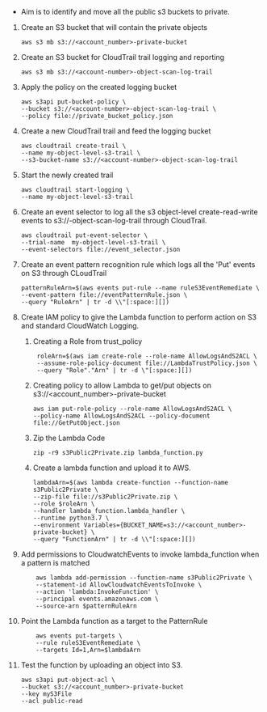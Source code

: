 -   Aim is to identify and move all the public s3 buckets to private.

1.  Create an S3 bucket that will contain the private objects

        aws s3 mb s3://<account_number>-private-bucket
2.  Create an S3 bucket for CloudTrail trail logging and reporting
    
        aws s3 mb s3://<account-number>-object-scan-log-trail
3.  Apply the policy on the created logging bucket

        aws s3api put-bucket-policy \
        --bucket s3://<account-number>-object-scan-log-trail \
        --policy file://private_bucket_policy.json
4.  Create a new CloudTrail trail and feed the logging bucket

        aws cloudtrail create-trail \
        --name my-object-level-s3-trail \
        --s3-bucket-name s3://<account-number>-object-scan-log-trail
5.  Start the newly created trail

        aws cloudtrail start-logging \
        --name my-object-level-s3-trail
6.  Create an event selector to log all the s3 object-level create-read-write events to s3://<account-number>-object-scan-log-trail through CloudTrail.

        aws cloudtrail put-event-selector \
        --trial-name  my-object-level-s3-trail \
        --event-selectors file://event_selector.json
    
7.  Create an event pattern recognition rule which logs all the 'Put' events on S3 through CLoudTrail
    
        patternRuleArn=$(aws events put-rule --name ruleS3EventRemediate \
        --event-pattern file://eventPatternRule.json \
        --query "RuleArn" | tr -d \\"[:space:][])
8.  Create IAM policy to give the Lambda function to perform action on S3 and standard CloudWatch Logging.
    1. Creating a Role from trust_policy
            
            roleArn=$(aws iam create-role --role-name AllowLogsAndS2ACL \
            --assume-role-policy-document file://LambdaTrustPolicy.json \
            --query "Role"."Arn" | tr -d \"[:space:][])
    2.  Creating policy to allow Lambda to get/put objects on s3://<account_number>-private-bucket
            
            aws iam put-role-policy --role-name AllowLogsAndS2ACL \
            --policy-name AllowLogsAndS2ACL --policy-document file://GetPutObject.json
    3.  Zip the Lambda Code
    
            zip -r9 s3Public2Private.zip lambda_function.py
    4.  Create a lambda function and upload it to AWS.
    
            lambdaArn=$(aws lambda create-function --function-name s3Public2Private \
            --zip-file file://s3Public2Private.zip \
            --role $roleArn \
            --handler lambda_function.lambda_handler \
            --runtime python3.7 \
            --environment Variables={BUCKET_NAME=s3://<account_number>-private-bucket} \
            --query "FunctionArn" | tr -d \\"[:space:][])
9.  Add permissions to CloudwatchEvents to invoke lambda_function when a pattern is matched
            
            aws lambda add-permission --function-name s3Public2Private \
            --statement-id AllowCloudwatchEventsToInvoke \
            --action 'lambda:InvokeFunction' \
            --principal events.amazonaws.com \
            --source-arn $patternRuleArn
10. Point the Lambda function as a target to the PatternRule
    
            aws events put-targets \
            --rule ruleS3EventRemediate \
            --targets Id=1,Arn=$lambdaArn
11. Test the function by uploading an object into S3.

        aws s3api put-object-acl \
        --bucket s3://<account_number>-private-bucket
        --key myS3File
        --acl public-read